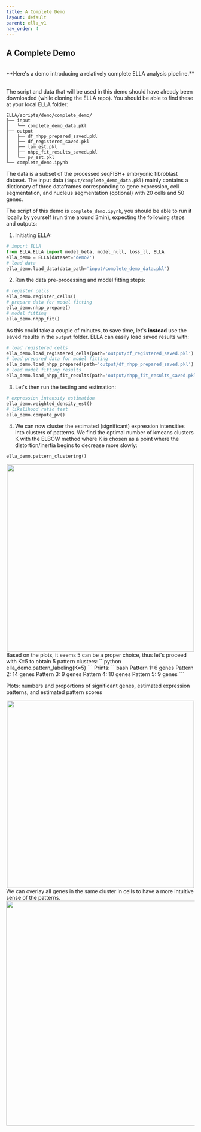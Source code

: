 ```yaml
---
title: A Complete Demo
layout: default
parent: ella_v1
nav_order: 4
---
```


## A Complete Demo

<br>
**Here's a demo introducing a relatively complete ELLA analysis pipeline.** 
<br>
<br>

The script and data that will be used in this demo should have already been downloaded (while cloning the ELLA repo). You should be able to find these at your local ELLA folder:
```
ELLA/scripts/demo/complete_demo/
├── input
│   └── complete_demo_data.pkl
├── output
│   ├── df_nhpp_prepared_saved.pkl
│   ├── df_registered_saved.pkl
│   ├── lam_est.pkl
│   ├── nhpp_fit_results_saved.pkl
│   └── pv_est.pkl
└── complete_demo.ipynb
```

The data is a subset of the processed seqFISH+ embryonic fibroblast dataset. 
The input data (`input/complete_demo_data.pkl`) mainly contains a dictionary of three dataframes corresponding to gene expression, cell segmentation, and nucleus segmentation (optional) with 20 cells and 50 genes. 

The script of this demo is `complete_demo.ipynb`, you should be able to run it locally by yourself (run time around 3min), expecting the following steps and outputs:

1. Initiating ELLA:
```python
# import ELLA
from ELLA.ELLA import model_beta, model_null, loss_ll, ELLA
ella_demo = ELLA(dataset='demo2')
# load data
ella_demo.load_data(data_path='input/complete_demo_data.pkl')
```
2. Run the data pre-processing and model fitting steps:
```python
# register cells
ella_demo.register_cells()
# prepare data for model fitting
ella_demo.nhpp_prepare() 
# model fitting
ella_demo.nhpp_fit()
```
As this could take a couple of minutes, to save time,  let's **instead** use the saved results in the `output` folder. ELLA can easily load saved results with:
```python
# load registered cells
ella_demo.load_registered_cells(path='output/df_registered_saved.pkl')
# load prepared data for model fitting
ella_demo.load_nhpp_prepared(path='output/df_nhpp_prepared_saved.pkl')
# load model fitting results
ella_demo.load_nhpp_fit_results(path='output/nhpp_fit_results_saved.pkl')
```
3. Let's then run the testing and estimation:
```python
# expression intensity estimation
ella_demo.weighted_density_est()
# likelihood ratio test
ella_demo.compute_pv()
```
4. We can now cluster the estimated (significant) expression intensities into clusters of patterns. We find the optimal number of kmeans clusters K with the ELBOW method where K is chosen as a point where the distortion/inertia begins to decrease more slowly:
```python
ella_demo.pattern_clustering()
```
<div style="margin: 0 auto; text-align: center;"> 
<img src="{{ site.baseurl }}/images/demo2_elbow.png" width="500" />
</div>
Based on the plots, it seems 5 can be a proper choice, thus let's proceed with K=5 to obtain 5 pattern clusters:
```python
ella_demo.pattern_labeling(K=5)
```
Prints:
```bash
Pattern 1: 6 genes
Pattern 2: 14 genes
Pattern 3: 9 genes
Pattern 4: 10 genes
Pattern 5: 9 genes
```

Plots: numbers and proportions of significant genes, estimated expression patterns, and estimated pattern scores

<div style="margin: 0 auto; text-align: center;"> 
<img src="{{ site.baseurl }}/images/demo2_est.png" width="500" />
</div>
We can overlay all genes in the same cluster in cells to have a more intuitive sense of the patterns.
<div style="margin: 0 auto; text-align: center;"> 
<img src="{{ site.baseurl }}/images/demo2_cells.png" width="600" />
</div>